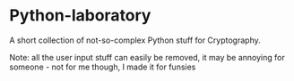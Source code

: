 # Python-laboratory

A short collection of not-so-complex Python stuff for Cryptography.

Note: all the user input stuff can easily be removed, it may be annoying for someone - not for me though, I made it for funsies
